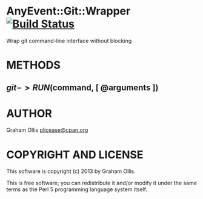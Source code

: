 # AnyEvent::Git::Wrapper [![Build Status](https://secure.travis-ci.org/plicease/AnyEvent-Git-Wrapper.png)](http://travis-ci.org/plicease/AnyEvent-Git-Wrapper)

Wrap git command-line interface without blocking

# METHODS

## $git->RUN($command, \[ @arguments \])

# AUTHOR

Graham Ollis <plicease@cpan.org>

# COPYRIGHT AND LICENSE

This software is copyright (c) 2013 by Graham Ollis.

This is free software; you can redistribute it and/or modify it under
the same terms as the Perl 5 programming language system itself.
